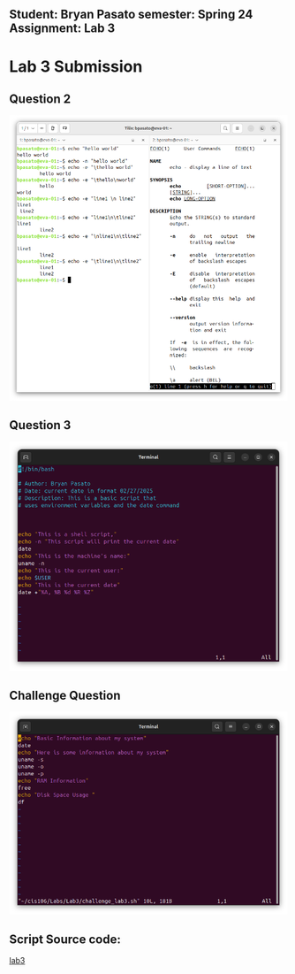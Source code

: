 Student: Bryan Pasato
semester: Spring 24
Assignment: Lab 3
---

# Lab 3 Submission

## Question 2
![q2](question2.png)

## Question 3
![q3](question3.png)

## Challenge Question
![q4](picture4.png)

## Script Source code:
[lab3](question3.png)
